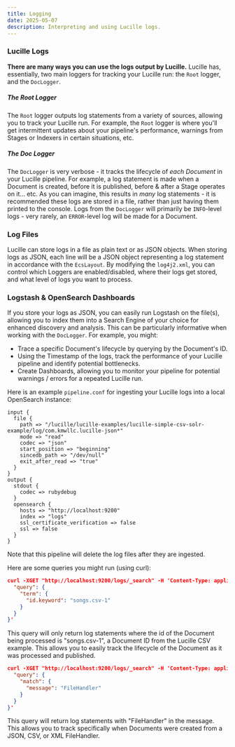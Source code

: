 ```yaml
---
title: Logging
date: 2025-05-07
description: Interpreting and using Lucille logs.
---
```


### Lucille Logs

**There are many ways you can use the logs output by Lucille.** Lucille has, essentially, two main loggers for tracking your Lucille run: 
the `Root` logger, and the `DocLogger`. 

##### The Root Logger
The `Root` logger outputs log statements from a variety of sources, allowing you to track your Lucille run. For example, the `Root` logger
is where you'll get intermittent updates about your pipeline's performance, warnings from Stages or Indexers in certain situations, etc.

##### The Doc Logger
The `DocLogger` is very verbose - it tracks the lifecycle of _each Document_ in your Lucille pipeline.
For example, a log statement is made when a Document is created, before it is published, before & after a Stage operates on it... etc. 
As you can imagine, this results in _many_ log statements - it is recommended these logs are stored in a file, rather than just
having them printed to the console.
Logs from the `DocLogger` will primarily be `INFO`-level logs - very rarely, an `ERROR`-level log will be made for a Document.

### Log Files
Lucille can store logs in a file as plain text or as JSON objects. When storing logs as JSON, each line will be a JSON object representing
a log statement in accordance with the `EcsLayout`. By modifying the `log4j2.xml`, you can control which Loggers are enabled/disabled,
where their logs get stored, and what level of logs you want to process.

### Logstash & OpenSearch Dashboards
If you store your logs as JSON, you can easily run Logstash on the file(s), allowing you to index them into a Search Engine of your
choice for enhanced discovery and analysis. This can be particularly informative when working with the `DocLogger`. For example,
you might:
* Trace a specific Document's lifecycle by querying by the Document's ID.
* Using the Timestamp of the logs, track the performance of your Lucille pipeline and identify potential bottlenecks.
* Create Dashboards, allowing you to monitor your pipeline for potential warnings / errors for a repeated Lucille run.

Here is an example `pipeline.conf` for ingesting your Lucille logs into a local OpenSearch instance:

```
input {
  file {
    path => "/lucille/lucille-examples/lucille-simple-csv-solr-example/log/com.kmwllc.lucille-json*"
    mode => "read"
    codec => "json"
    start_position => "beginning"
    sincedb_path => "/dev/null"
    exit_after_read => "true"
  }
}
output {
  stdout {
    codec => rubydebug
  }
  opensearch {
    hosts => "http://localhost:9200"
    index => "logs"
    ssl_certificate_verification => false
    ssl => false
  }
}
```

Note that this pipeline will delete the log files after they are ingested.

Here are some queries you might run (using curl):

```json
curl -XGET "http://localhost:9200/logs/_search" -H 'Content-Type: application/json' -d '{
  "query": {
    "term": {
	  "id.keyword": "songs.csv-1"
    }
  }
}'
```

This query will only return log statements where the id of the Document being processed is "songs.csv-1", a Document ID
from the Lucille CSV example. This allows you to easily track the lifecycle of the Document as it was processed and published.

```json
curl -XGET "http://localhost:9200/logs/_search" -H 'Content-Type: application/json' -d '{
  "query": {
    "match": {
      "message": "FileHandler"        
    }
  }
}'
```

This query will return log statements with "FileHandler" in the message. This allows you to track specifically when Documents were
created from a JSON, CSV, or XML FileHandler.